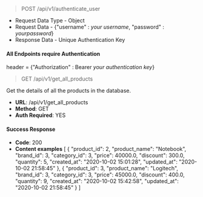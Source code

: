 
> POST /api/v1/authenticate_user
- Request Data Type - Object
- Request Data - {"username" : *your username*, "password" : *yourpassword*}
- Response Data - Unique Authentication Key 

#### All Endpoints require Authentication

header = {"Authorization" : Bearer *your authentication key*}

> GET /api/v1/get_all_products

Get the details of all the products in the database.

- **URL**: /api/v1/get_all_products
- **Method**: GET
- **Auth Required**: YES

#### Success Response
- **Code**: 200
- **Content examples**
    [
        {
            "product_id": 2, 
            "product_name": "Notebook", 
            "brand_id": 3, 
            "category_id": 3, 
            "price": 40000.0, 
            "discount": 300.0,
            "quantity": 5, 
            "created_at": "2020-10-02 15:01:28", 
            "updated_at": "2020-10-02 21:58:45"
        }, 
        {
            "product_id": 3,
            "product_name": "Logitech",
            "brand_id": 3,
            "category_id": 3,
            "price": 45000.0,
            "discount": 400.0,
            "quantity": 9,
            "created_at": "2020-10-02 15:42:58",
            "updated_at": "2020-10-02 21:58:45"
            }
    ]






